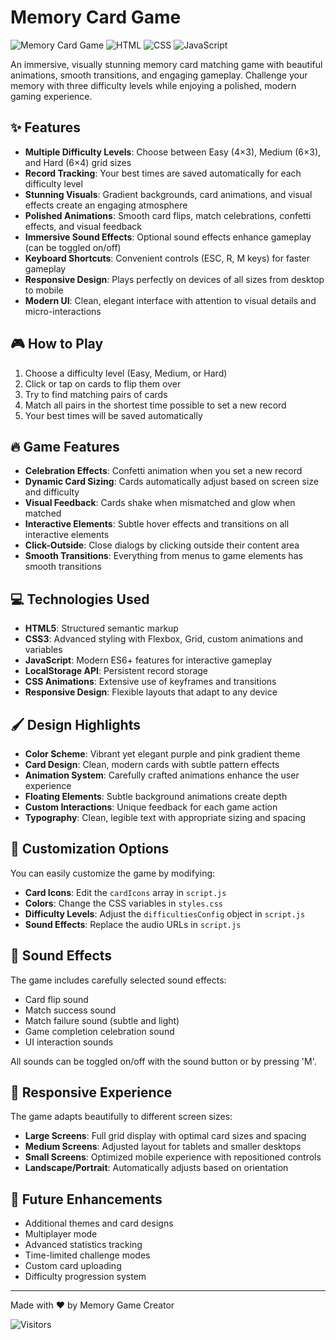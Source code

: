 # Memory Card Game

![Memory Card Game](https://img.shields.io/badge/Memory-Card%20Game-6c5ce7)
![HTML](https://img.shields.io/badge/HTML-5-orange)
![CSS](https://img.shields.io/badge/CSS-3-blue)
![JavaScript](https://img.shields.io/badge/JavaScript-ES6-yellow)

An immersive, visually stunning memory card matching game with beautiful animations, smooth transitions, and engaging gameplay. Challenge your memory with three difficulty levels while enjoying a polished, modern gaming experience.

## ✨ Features

- **Multiple Difficulty Levels**: Choose between Easy (4×3), Medium (6×3), and Hard (6×4) grid sizes
- **Record Tracking**: Your best times are saved automatically for each difficulty level
- **Stunning Visuals**: Gradient backgrounds, card animations, and visual effects create an engaging atmosphere
- **Polished Animations**: Smooth card flips, match celebrations, confetti effects, and visual feedback
- **Immersive Sound Effects**: Optional sound effects enhance gameplay (can be toggled on/off)
- **Keyboard Shortcuts**: Convenient controls (ESC, R, M keys) for faster gameplay
- **Responsive Design**: Plays perfectly on devices of all sizes from desktop to mobile
- **Modern UI**: Clean, elegant interface with attention to visual details and micro-interactions

## 🎮 How to Play

1. Choose a difficulty level (Easy, Medium, or Hard)
2. Click or tap on cards to flip them over
3. Try to find matching pairs of cards
4. Match all pairs in the shortest time possible to set a new record
5. Your best times will be saved automatically

## 🔥 Game Features

- **Celebration Effects**: Confetti animation when you set a new record
- **Dynamic Card Sizing**: Cards automatically adjust based on screen size and difficulty
- **Visual Feedback**: Cards shake when mismatched and glow when matched
- **Interactive Elements**: Subtle hover effects and transitions on all interactive elements
- **Click-Outside**: Close dialogs by clicking outside their content area
- **Smooth Transitions**: Everything from menus to game elements has smooth transitions

## 💻 Technologies Used

- **HTML5**: Structured semantic markup
- **CSS3**: Advanced styling with Flexbox, Grid, custom animations and variables
- **JavaScript**: Modern ES6+ features for interactive gameplay
- **LocalStorage API**: Persistent record storage
- **CSS Animations**: Extensive use of keyframes and transitions
- **Responsive Design**: Flexible layouts that adapt to any device

## 🖌️ Design Highlights

- **Color Scheme**: Vibrant yet elegant purple and pink gradient theme
- **Card Design**: Clean, modern cards with subtle pattern effects
- **Animation System**: Carefully crafted animations enhance the user experience
- **Floating Elements**: Subtle background animations create depth
- **Custom Interactions**: Unique feedback for each game action
- **Typography**: Clean, legible text with appropriate sizing and spacing

## 🎨 Customization Options

You can easily customize the game by modifying:

- **Card Icons**: Edit the `cardIcons` array in `script.js`
- **Colors**: Change the CSS variables in `styles.css`
- **Difficulty Levels**: Adjust the `difficultiesConfig` object in `script.js`
- **Sound Effects**: Replace the audio URLs in `script.js`

## 🎵 Sound Effects

The game includes carefully selected sound effects:

- Card flip sound
- Match success sound
- Match failure sound (subtle and light)
- Game completion celebration sound
- UI interaction sounds

All sounds can be toggled on/off with the sound button or by pressing 'M'.

## 📱 Responsive Experience

The game adapts beautifully to different screen sizes:

- **Large Screens**: Full grid display with optimal card sizes and spacing
- **Medium Screens**: Adjusted layout for tablets and smaller desktops
- **Small Screens**: Optimized mobile experience with repositioned controls
- **Landscape/Portrait**: Automatically adjusts based on orientation

## 🌟 Future Enhancements

- Additional themes and card designs
- Multiplayer mode
- Advanced statistics tracking
- Time-limited challenge modes
- Custom card uploading
- Difficulty progression system

---

Made with ❤️ by Memory Game Creator

![Visitors](https://visitor-badge.glitch.me/badge?page_id=your-username.memory-game) 